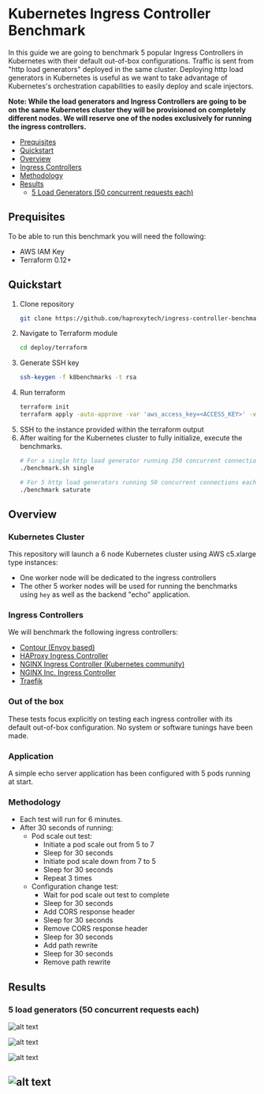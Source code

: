 # Kubernetes Ingress Controller Benchmark

In this guide we are going to benchmark 5 popular Ingress Controllers in Kubernetes with their default out-of-box configurations.
Traffic is sent from "http load generators" deployed in the same cluster.
Deploying http load generators in Kubernetes is useful as we want to take advantage of Kubernetes's orchestration capabilities to easily deploy and scale injectors.

**Note: While the load generators and Ingress Controllers are going to be on the same Kubernetes cluster they will be provisioned on completely different nodes. We will reserve one of the nodes exclusively for running the ingress controllers.**


- [Prequisites](#prequisites)
- [Quickstart](#quickstart)
- [Overview](#overview)
- [Ingress Controllers](#ingress-controllers)
- [Methodology](#methodology)
- [Results](#results)
  - [5 Load Generators (50 concurrent requests each)](#5-load-generators-50-concurrent-requests-each)

## Prequisites
To be able to run this benchmark you will need the following:
- AWS IAM Key
- Terraform 0.12+

## Quickstart
1. Clone repository
   ```bash
   git clone https://github.com/haproxytech/ingress-controller-benchmarks
   ```
2. Navigate to Terraform module
   ```bash
   cd deploy/terraform
   ```
3. Generate SSH key
   ```bash
   ssh-keygen -f k8benchmarks -t rsa
   ```
4. Run terraform
   ```bash
   terraform init
   terraform apply -auto-approve -var 'aws_access_key=<ACCESS_KEY>' -var 'aws_secret_key=<SECRET_KEY>'
   ```
5. SSH to the instance provided within the terraform output
6. After waiting for the Kubernetes cluster to fully initialize, execute the benchmarks.
   ```bash
   # For a single http load generator running 250 concurrent connections
   ./benchmark.sh single
   ```
   ```bash
   # For 5 http load generators running 50 concurrent connections each
   ./benchmark saturate
   ```

## Overview
### Kubernetes Cluster
This repository will launch a 6 node Kubernetes cluster using AWS c5.xlarge type instances:
- One worker node will be dedicated to the ingress controllers
- The other 5 worker nodes will be used for running the benchmarks using `hey` as well as the backend "echo" application.

### Ingress Controllers
We will benchmark the following ingress controllers:

- [Contour (Envoy based)](https://github.com/projectcontour/contour)
- [HAProxy Ingress Controller](https://github.com/haproxytech/kubernetes-ingress)
- [NGINX Ingress Controller (Kubernetes community)](https://github.com/kubernetes/ingress-nginx)
- [NGINX Inc. Ingress Controller](https://github.com/nginxinc/kubernetes-ingress)
- [Traefik](https://github.com/containous/traefik)

### Out of the box
These tests focus explicitly on testing each ingress controller with its default out-of-box configuration.
No system or software tunings have been made.

### Application
A simple echo server application has been configured with 5 pods running at start.

### Methodology
- Each test will run for 6 minutes.
- After 30 seconds of running:
    - Pod scale out test:
        - Initiate a pod scale out from 5 to 7
        - Sleep for 30 seconds
        - Initiate pod scale down from 7 to 5
        - Sleep for 30 seconds
        - Repeat 3 times
    - Configuration change test:
        - Wait for pod scale out test to complete
        - Sleep for 30 seconds
        - Add CORS response header
        - Sleep for 30 seconds
        - Remove CORS response header
        - Sleep for 30 seconds
        - Add path rewrite
        - Sleep for 30 seconds
        - Remove path rewrite


## Results
### 5 load generators (50 concurrent requests each)
![alt text](graphs/saturate/requests.png "Requests per second")

![alt text](graphs/saturate/latency.png "Average response time")

![alt text](graphs/saturate/cpu.png "Maximum CPU Usage")

![alt text](graphs/saturate/errors.png "HTTP Errors")
-------


